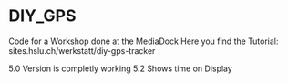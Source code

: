 # DIY_GPS
Code for a Workshop done at the MediaDock
Here you find the Tutorial:
sites.hslu.ch/werkstatt/diy-gps-tracker

5.0 Version is completly working
5.2 Shows time on Display
